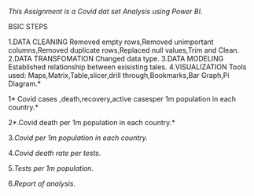 *This Assignment is a Covid dat set Analysis using Power BI*.

BSIC STEPS

1.DATA CLEANING
Removed empty rows,Removed unimportant columns,Removed duplicate rows,Replaced null values,Trim and Clean.
2.DATA TRANSFOMATION
Changed data type.
3.DATA MODELING
Established relationship between exisisting tales.
4.VISUALIZATION
Tools used: Maps,Matrix,Table,slicer,drill through,Bookmarks,Bar Graph,Pi Diagram.*


1* Covid cases ,death,recovery,active casesper 1m population in each country.*

2*.Covid death per 1m population in each country.*

3.*Covid  per 1m population in each country.*

4.*Covid death rate per tests.*

5.*Tests per 1m population*.

6.*Report of analysis.*


